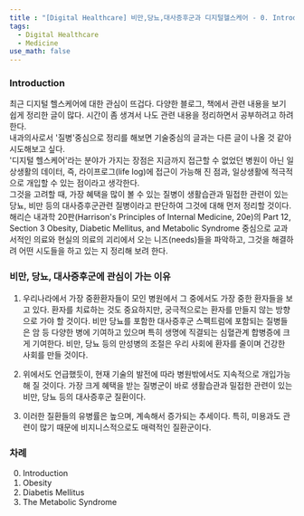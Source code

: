 ```yaml
---
title : "[Digital Healthcare] 비만,당뇨,대사증후군과 디지털헬스케어 - 0. Introduction"
tags:
  - Digital Healthcare
  - Medicine
use_math: false
---
```


### Introduction
최근 디지털 헬스케어에 대한 관심이 뜨겁다. 다양한 블로그, 책에서 관련 내용을 보기 쉽게 정리한 글이 많다. 시간이 좀 생겨서 나도 관련 내용을 정리하면서 공부하려고 하려한다.    
내과의사로서 '질병'중심으로 정리를 해보면 기술중심의 글과는 다른 글이 나올 것 같아 시도해보고 싶다.  
'디지털 헬스케어'라는 분야가 가지는 장점은 지금까지 접근할 수 없었던 병원이 아닌 일상생활의 데이터, 즉, 라이프로그(life log)에 접근이 가능해 진 점과, 일상생활에 적극적으로 개입할 수 있는 점이라고 생각한다.  
그것을 고려할 때, 가장 혜택을 많이 볼 수 있는 질병이 생활습관과 밀접한 관련이 있는 당뇨, 비만 등의 대사증후군관련 질병이라고 판단하여 그것에 대해 먼저 정리할 것이다.
해리슨 내과학 20판(Harrison's Principles of Internal Medicine, 20e)의 Part 12, Section 3 Obesity, Diabetic Mellitus, and Metabolic Syndrome 중심으로 교과서적인 의료와 현실의 의료의 괴리에서 오는 니즈(needs)들을 파악하고, 그것을 해결하려 어떤 시도들을 하고 있는 지 정리해 보려 한다.  

### 비만, 당뇨, 대사증후군에 관심이 가는 이유
1. 우리나라에서 가장 중환환자들이 모인 병원에서 그 중에서도 가장 중한 환자들을 보고 있다. 환자를 치료하는 것도 중요하지만, 궁극적으로는 환자를 만들지 않는 방향으로 가야 할 것이다. 비만 당뇨를 포함한 대사증후군 스펙트럼에 포함되는 질병들은 암 등 다양한 병에 기여하고 있으며 특히 생명에 직결되는 심혈관계 합병증에 크게 기여한다. 비만, 당뇨 등의 만성병의 조절은 우리 사회에 환자를 줄이며 건강한 사회를 만들 것이다.  
  
2. 위에서도 언급했듯이, 현재 기술의 발전에 따라 병원밖에서도 지속적으로 개입가능해 질 것이다. 가장 크게 혜택을 받는 질병군이 바로 생활습관과 밀접한 관련이 있는 비만, 당뇨 등의 대사증후군 질환이다.  
  
3. 이러한 질환들의 유병률은 높으며, 계속해서 증가되는 추세이다. 특히, 미용과도 관련이 많기 때문에 비지니스적으로도 매력적인 질환군이다.

### 차례 
0. Introduction
1. Obesity
2. Diabetis Mellitus 
3. The Metabolic Syndrome
